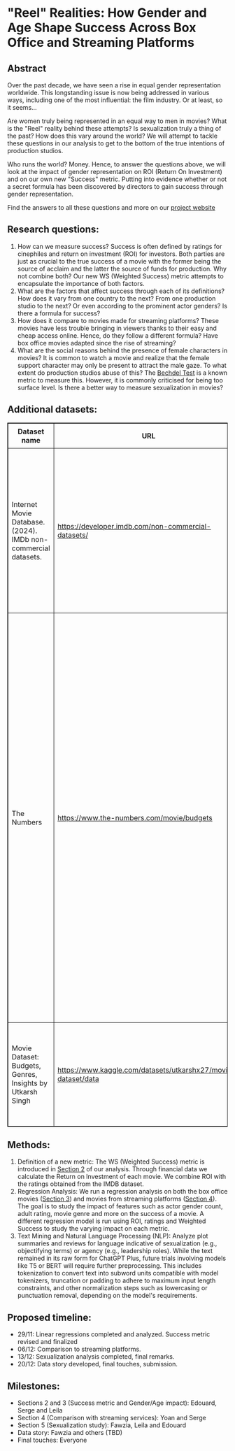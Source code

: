 # "Reel" Realities: How Gender and Age Shape Success Across Box Office and Streaming Platforms
## Abstract

Over the past decade, we have seen a rise in equal gender representation worldwide. This longstanding issue is now being addressed in various ways, including one of the most influential: the film industry. Or at least, so it seems...

Are women truly being represented in an equal way to men in movies? What is the "Reel" reality behind these attempts? Is sexualization truly a thing of the past? How does this vary around the world? We will attempt to tackle these questions in our analysis to get to the bottom of the true intentions of production studios.

Who runs the world? Money. Hence, to answer the questions above, we will look at the impact of gender representation on ROI (Return On Investment) and on our own new "Success" metric. Putting into evidence whether or not a secret formula has been discovered by directors to gain success through gender representation.

Find the answers to all these questions and more on our [project website](https://edouard-6.github.io)

## Research questions:
1. How can we measure success? Success is often defined by ratings for cinephiles and return on investment (ROI) for investors. Both parties are just as crucial to the true success of a movie with the former being the source of acclaim and the latter the source of funds for production. Why not combine both? Our new WS (Weighted Success) metric attempts to encapsulate the importance of both factors.
2. What are the factors that affect success through each of its definitions? How does it vary from one country to the next? From one production studio to the next? Or even according to the prominent actor genders? Is there a formula for success?
3. How does it compare to movies made for streaming platforms? These movies have less trouble bringing in viewers thanks to their easy and cheap access online. Hence, do they follow a different formula? Have box office movies adapted since the rise of streaming?
4. What are the social reasons behind the presence of female characters in movies? It is common to watch a movie and realize that the female support character may only be present to attract the male gaze. To what extent do production studios abuse of this? The [Bechdel Test](https://www.merriam-webster.com/dictionary/Bechdel%20Test) is a known metric to measure this. However, it is commonly criticised for being too surface level. Is there a better way to measure sexualization in movies?

## Additional datasets:
<table style="border: 1px solid; border-collapse: collapse; width: 100%;">
  <tr>
    <th style="border: 1px solid; padding: 8px;">Dataset name</th>
    <th style="border: 1px solid; padding: 8px;">URL</th>
    <th style="border: 1px solid; padding: 8px;">Comments</th>
  </tr>
  <tr>
    <td style="border: 1px solid; padding: 8px;">Internet Movie Database. (2024). IMDb non-commercial datasets.</td>
    <td style="border: 1px solid; padding: 8px;"><a href="https://developer.imdb.com/non-commercial-datasets/">https://developer.imdb.com/non-commercial-datasets/</a></td>
    <td style="border: 1px solid; padding: 8px;">The IMDB dataset is used to get information that was missing within the CMU dataset. We mainly extracted movie ratings, runtimes, adult ratings and crew information.</td>
  </tr>
  <tr>
    <td style="border: 1px solid; padding: 8px;">The Numbers</td>
    <td style="border: 1px solid; padding: 8px;"><a href="https://www.the-numbers.com/movie/budgets">https://www.the-numbers.com/movie/budgets</a></td>
    <td style="border: 1px solid; padding: 8px;">The "The Numbers" dataset gives us budget information about the movies allowing us to estimate the ROI. It is important to note "Budget numbers for movies can be both difficult to find and unreliable." "The data we have is, to the best of our knowledge, accurate but there are gaps and disputed figures." quoted from the website. We were however only able to obtain a free sample of the dataset as we had to pay to get the complete file.</td>
  </tr>
  <tr>
    <td style="border: 1px solid; padding: 8px;">Movie Dataset: Budgets, Genres, Insights by Utkarsh Singh</td>
    <td style="border: 1px solid; padding: 8px;"><a href="https://www.kaggle.com/datasets/utkarshx27/movies-dataset/data">https://www.kaggle.com/datasets/utkarshx27/movies-dataset/data</a></td>
    <td style="border: 1px solid; padding: 8px;">This dataset obtained from Kaggle allows us to complete some more missing budget rows.</td>
  </tr>
</table>

## Methods:
1. Definition of a new metric: The WS (Weighted Success) metric is introduced in [Section 2](results.ipynb#2-our-success-metric) of our analysis. Through financial data we calculate the Return on Investment of each movie. We combine ROI with the ratings obtained from the IMDB dataset.
2. Regression Analysis: We run a regression analysis on both the box office movies ([Section 3](results.ipynb#3-gender-and-age-vs-success)) and movies from streaming platforms ([Section 4](results.ipynb#4-how-does-it-compare-to-streaming-platforms)). The goal is to study the impact of features such as actor gender count, adult rating, movie genre and more on the success of a movie. A different regression model is run using ROI, ratings and Weighted Success to study the varying impact on each metric.
3. Text Mining and Natural Language Processing (NLP): Analyze plot summaries and reviews for language indicative of sexualization (e.g., objectifying terms) or agency (e.g., leadership roles).
   While the text remained in its raw form for ChatGPT Plus, future trials involving models like T5 or BERT will require further preprocessing. This includes tokenization to convert text into subword units compatible with model tokenizers, truncation or padding to adhere to maximum input length constraints, and other normalization steps such as lowercasing or punctuation removal, depending on the model's requirements.

## Proposed timeline:
- 29/11: Linear regressions completed and analyzed. Success metric revised and finalized
- 06/12: Comparison to streaming platforms.
- 13/12: Sexualization analysis completed, final remarks.
- 20/12: Data story developed, final touches, submission.

## Milestones:
- Sections 2 and 3 (Success metric and Gender/Age impact): Edouard, Serge and Leila
- Section 4 (Comparison with streaming services): Yoan and Serge
- Section 5 (Sexualization study): Fawzia, Leila and Edouard
- Data story: Fawzia and others (TBD)
- Final touches: Everyone